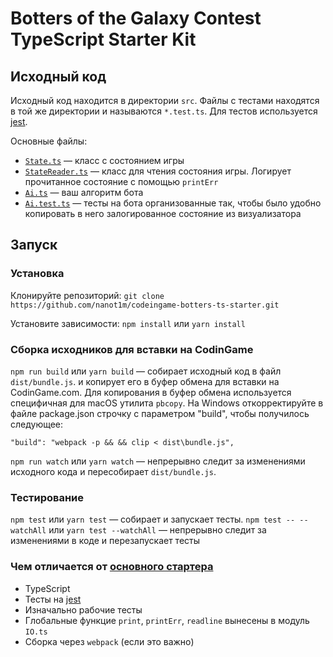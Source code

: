 # Botters of the Galaxy Contest TypeScript Starter Kit

## Исходный код

Исходный код находится в директории `src`. Файлы с тестами находятся в той же директории и называются `*.test.ts`.
Для тестов используется [jest](https://facebook.github.io/jest/docs/en/api.html).

Основные файлы:

* [`State.ts`](src/State.ts) — класс с состоянием игры
* [`StateReader.ts`](src/StateReader.ts) — класс для чтения состояния игры. Логирует прочитанное состояние с помощью `printErr`
* [`Ai.ts`](src/Ai.ts) — ваш алгоритм бота
* [`Ai.test.ts`](src/Ai.test.ts) — тесты на бота организованные так, чтобы было удобно копировать в него залогированное состояние из визуализатора

## Запуск

### Установка

Клонируйте репозиторий: `git clone https://github.com/nanot1m/codeingame-botters-ts-starter.git`

Установите зависимости: `npm install` или `yarn install`

### Сборка исходников для вставки на CodinGame

`npm run build` или `yarn build` — собирает исходный код в файл `dist/bundle.js`. и копирует его в буфер обмена для вставки на CodinGame.com.
Для копирования в буфер обмена используется специфичная для macOS утилита `pbcopy`.
На Windows откорректируйте в файле package.json строчку с параметром "build", чтобы получилось следующее:

```
"build": "webpack -p && && clip < dist\bundle.js",
```

`npm run watch` или `yarn watch` — непрерывно следит за изменениями исходного кода и пересобирает `dist/bundle.js`.

### Тестирование

`npm test` или `yarn test` — собирает и запускает тесты.
`npm test -- --watchAll` или `yarn test --watchAll` — непрерывно следит за изменениями в коде и перезапускает тесты

### Чем отличается от [основного стартера](https://github.com/skbkontur/codingame-botters-starterkit-js)

* TypeScript
* Тесты на [jest](https://facebook.github.io/jest/docs/en/api.html)
* Изначально рабочие тесты
* Глобальные функцие `print`, `printErr`, `readline` вынесены в модуль `IO.ts`
* Сборка через `webpack` (если это важно)
